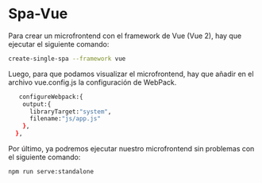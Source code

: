 
# Spa-Vue
Para crear un microfrontend con el framework de Vue (Vue 2), hay que ejecutar el siguiente comando:


```bash
create-single-spa --framework vue
```

Luego, para que podamos visualizar el microfrontend, hay que añadir en el archivo vue.config.js la configuración de WebPack. 

```bash
   configureWebpack:{
    output:{
      libraryTarget:"system",
      filename:"js/app.js"
    },
  },
```

Por último, ya podremos ejecutar nuestro microfrontend sin problemas con el siguiente comando:

```bash
npm run serve:standalone
```
